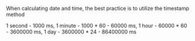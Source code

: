When calculating date and time, the best practice is to utilize the timestamp method

1 second - 1000 ms,
1 minute - 1000 * 60 - 60000 ms,
1 hour - 60000 * 60 - 3600000 ms,
1 day - 3600000 * 24 - 86400000 ms
